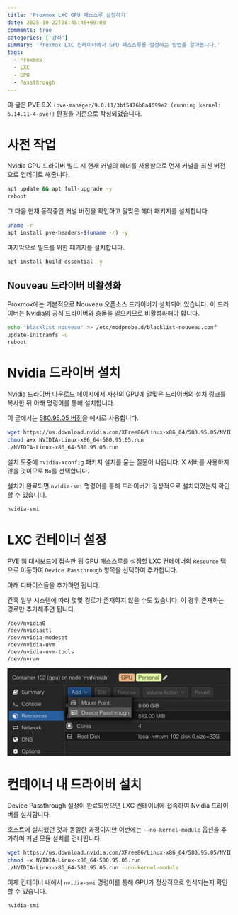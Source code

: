 ```yaml
---
title: 'Proxmox LXC GPU 패스스루 설정하기'
date: 2025-10-22T08:45:46+09:00
comments: true
categories: ['강좌']
summary: 'Proxmox LXC 컨테이너에서 GPU 패스스루를 설정하는 방법을 알아봅니다.'
tags:
  - Proxmox
  - LXC
  - GPU
  - Passthrough
---
```


이 글은 PVE 9.X `(pve-manager/9.0.11/3bf5476b8a4699e2 (running kernel: 6.14.11-4-pve))` 환경을 기준으로 작성되었습니다.

# 사전 작업

Nvidia GPU 드라이버 빌드 시 현재 커널의 헤더를 사용함으로 먼저 커널을 최신 버전으로 업데이트 해줍니다.

```sh
apt update && apt full-upgrade -y
reboot
```

그 다음 현재 동작중인 커널 버전을 확인하고 알맞은 헤더 패키지를 설치합니다.

```sh
uname -r
apt install pve-headers-$(uname -r) -y
```

마지막으로 빌드를 위한 패키지를 설치합니다.

```sh
apt install build-essential -y
```

## Nouveau 드라이버 비활성화

Proxmox에는 기본적으로 Nouveau 오픈소스 드라이버가 설치되어 있습니다. 이 드라이버는 Nvidia의 공식 드라이버와 충돌을 일으키므로 비활성화해야 합니다.

```sh
echo "blacklist nouveau" >> /etc/modprobe.d/blacklist-nouveau.conf
update-initramfs -u
reboot
```

# Nvidia 드라이버 설치

[Nvidia 드라이버 다운로드 페이지](https://www.nvidia.com/drivers/)에서 자신의 GPU에 알맞은 드라이버의 설치 링크를 복사한 뒤 아래 명령어를 통해 설치합니다.

이 글에서는 [580.95.05 버전](https://us.download.nvidia.com/XFree86/Linux-x86_64/580.95.05/NVIDIA-Linux-x86_64-580.95.05.run)을 예시로 사용합니다.

```sh
wget https://us.download.nvidia.com/XFree86/Linux-x86_64/580.95.05/NVIDIA-Linux-x86_64-580.95.05.run
chmod a+x NVIDIA-Linux-x86_64-580.95.05.run
./NVIDIA-Linux-x86_64-580.95.05.run
```

설치 도중에 `nvidia-xconfig` 패키지 설치를 묻는 질문이 나옵니다. X 서버를 사용하지 않을 것이므로 `No`를 선택합니다.

설치가 완료되면 `nvidia-smi` 명령어를 통해 드라이버가 정상적으로 설치되었는지 확인할 수 있습니다.

```sh
nvidia-smi
```

# LXC 컨테이너 설정

PVE 웹 대시보드에 접속한 뒤 GPU 패스스루를 설정할 LXC 컨테이너의 `Resource` 탭으로 이동하여 `Device Passthrough` 항목을 선택하여 추가합니다.

아래 디바이스들을 추가하면 됩니다.

간혹 일부 시스템에 따라 몇몇 경로가 존재하지 않을 수도 있습니다. 이 경우 존재하는 경로만 추가해주면 됩니다.

```
/dev/nvidia0
/dev/nvidiactl
/dev/nvidia-modeset
/dev/nvidia-uvm
/dev/nvidia-uvm-tools
/dev/nvram
```

![LXC 컨테이너 설정](./images/proxmox-lxc-gpu-passthrough-1.png)

# 컨테이너 내 드라이버 설치

Device Passthrough 설정이 완료되었으면 LXC 컨테이너에 접속하여 Nvidia 드라이버를 설치합니다.

호스트에 설치했던 것과 동일한 과정이지만 이번에는 `--no-kernel-module` 옵션을 추가하여 커널 모듈 설치를 건너뜁니다.

```sh
wget https://us.download.nvidia.com/XFree86/Linux-x86_64/580.95.05/NVIDIA-Linux-x86_64-580.95.05.run
chmod +x NVIDIA-Linux-x86_64-580.95.05.run
./NVIDIA-Linux-x86_64-580.95.05.run --no-kernel-module
```

이제 컨테이너 내에서 `nvidia-smi` 명령어를 통해 GPU가 정상적으로 인식되는지 확인할 수 있습니다.

```sh
nvidia-smi
```
